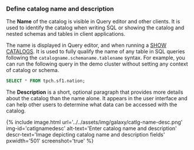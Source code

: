 ### Define catalog name and description

The **Name** of the catalog is visible in Query editor and other clients. It is
used to identify the catalog when writing SQL or showing the catalog and nested
schemas and tables in client applications.

The name is displayed in Query editor, and when running a [SHOW
CATALOGS](../../latest/sql/show-catalogs.html). It is used to fully qualify the
name of any table in SQL queries following the
``catalogname.schemaname.tablename`` syntax. For example, you can run the
following query in the demo cluster without setting any context of catalog or
schema.

```sql
SELECT * FROM tpch.sf1.nation;
```

The **Description** is a short, optional paragraph that provides more details
about the catalog than the name alone. It appears in the user interface and can
help other users to determine what data can be accessed with the catalog.

{% include image.html
  url='../../assets/img/galaxy/catlg-name-desc.png'
  img-id='catlgnamedesc'
  alt-text='Enter catalog name and description'
  descr-text='Image depicting catalog name and description fields'
  pxwidth='501'
  screenshot='true'
%}
